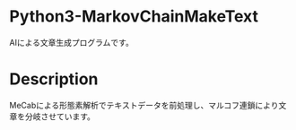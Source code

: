 # Python3-MarkovChainMakeText
AIによる文章生成プログラムです。
# Description
MeCabによる形態素解析でテキストデータを前処理し、マルコフ連鎖により文章を分岐させています。